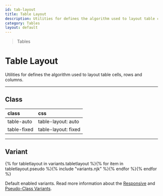 ```yaml
---
id: tab-layout
title: Table Layout
description: Utilities for defines the algorithm used to layout table cells, rows and columns.
category: Tables
layout: default
---
```


> Tables

# Table Layout

Utilities for defines the algorithm used to layout table cells, rows and columns.

---

## Class

| <span class="px-3 py-1 text-white (dark)text-charcoal-100 bg-charcoal-100 (dark)bg-gray-600 rounded-full">class</span> | <span class="px-3 py-1 text-white (dark)text-charcoal-100 bg-charcoal-100 (dark)bg-gray-600 rounded-full">css</span> |
|:--|:--|
| table-auto | table-layout: auto |
| table-fixed | table-layout: fixed |

---

## Variant

<y class="flex flex-gap-2 flex-wrap justify-start items-center">{% for tabletlayout in variants.tabletlayout %}{% for item in tabletlayout.pseudo %}{% include "variants.njk" %}{% endfor %}{% endfor %}</y>

Default enabled variants. Read more information about the [Responsive](/responsive) and [Pseudo-Class Variants](/pseudo-class-variants/).

